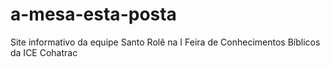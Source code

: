 # a-mesa-esta-posta
Site informativo da equipe Santo Rolê na I Feira de Conhecimentos Bíblicos da ICE Cohatrac
